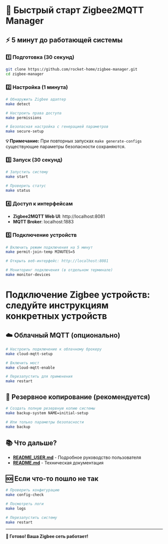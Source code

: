 # 🚀 Быстрый старт Zigbee2MQTT Manager

## ⚡ 5 минут до работающей системы

### 1️⃣ Подготовка (30 секунд)
```bash
git clone https://github.com/rocket-home/zigbee-manager.git
cd zigbee-manager
```

### 2️⃣ Настройка (1 минута)

```bash
# Обнаружить Zigbee адаптер
make detect
```

```bash
# Настроить права доступа
make permissions
```

```bash
# Безопасная настройка с генерацией параметров
make secure-setup
```

**💡 Примечание:** При повторных запусках `make generate-configs` существующие параметры безопасности сохраняются.

### 3️⃣ Запуск (30 секунд)

```bash
# Запустить систему
make start
```

```bash
# Проверить статус
make status
```

### 4️⃣ Доступ к интерфейсам
- **Zigbee2MQTT Web UI**: http://localhost:8081
- **MQTT Broker**: localhost:1883

### 5️⃣ Подключение устройств

```bash
# Включить режим подключения на 5 минут
make permit-join-temp MINUTES=5
```

```bash
# Открыть веб-интерфейс: http://localhost:8081
```

```bash
# Мониторинг подключения (в отдельном терминале)
make monitor-devices
```

# Подключение Zigbee устройств: следуйте инструкциям конкретных устройств

## ☁️ Облачный MQTT (опционально)

```bash
# Настроить подключение к облачному брокеру
make cloud-mqtt-setup
```

```bash
# Включить мост
make cloud-mqtt-enable
```

```bash
# Перезапустить для применения
make restart
```

## 🔐 Резервное копирование (рекомендуется)

```bash
# Создать полную резервную копию системы
make backup-system NAME=initial-setup
```

```bash
# Или только параметры безопасности
make backup
```

## 📚 Что дальше?

- **[README_USER.md](README_USER.md)** - Подробное руководство пользователя
- **[README.md](README.md)** - Техническая документация

## 🆘 Если что-то пошло не так

```bash
# Проверить конфигурацию
make config-check
```

```bash
# Посмотреть логи
make logs
```

```bash
# Перезапустить систему
make restart
```

---

**🎉 Готово! Ваша Zigbee сеть работает!** 
